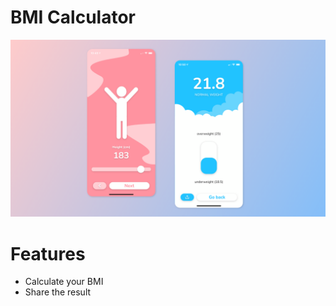 # BMI Calculator

![](https://github.com/wojtekoziol/bmi_calculator/blob/master/screenshots/app-showcase.png)

# Features
- Calculate your BMI
- Share the result
